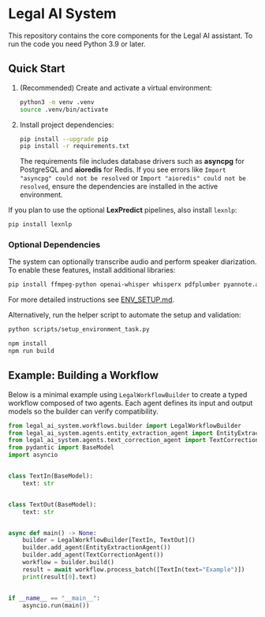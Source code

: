 # Legal AI System

This repository contains the core components for the Legal AI assistant. To run the code you need Python 3.9 or later.

## Quick Start

1. (Recommended) Create and activate a virtual environment:
   ```bash
   python3 -m venv .venv
   source .venv/bin/activate
   ```
2. Install project dependencies:
   ```bash
   pip install --upgrade pip
   pip install -r requirements.txt
   ```
   The requirements file includes database drivers such as **asyncpg** for PostgreSQL and **aioredis** for Redis. If you see errors like `Import "asyncpg" could not be resolved` or `Import "aioredis" could not be resolved`, ensure the dependencies are installed in the active environment.

If you plan to use the optional **LexPredict** pipelines, also install `lexnlp`:
```bash
pip install lexnlp
```

### Optional Dependencies

The system can optionally transcribe audio and perform speaker diarization. To
enable these features, install additional libraries:

```bash
pip install ffmpeg-python openai-whisper whisperx pdfplumber pyannote.audio
```

For more detailed instructions see [ENV_SETUP.md](ENV_SETUP.md).

Alternatively, run the helper script to automate the setup and validation:
```bash
python scripts/setup_environment_task.py
```

```bash
npm install
npm run build
```

## Example: Building a Workflow

Below is a minimal example using `LegalWorkflowBuilder` to create a typed
workflow composed of two agents.  Each agent defines its input and output
models so the builder can verify compatibility.

```python
from legal_ai_system.workflows.builder import LegalWorkflowBuilder
from legal_ai_system.agents.entity_extraction_agent import EntityExtractionAgent
from legal_ai_system.agents.text_correction_agent import TextCorrectionAgent
from pydantic import BaseModel
import asyncio


class TextIn(BaseModel):
    text: str


class TextOut(BaseModel):
    text: str


async def main() -> None:
    builder = LegalWorkflowBuilder[TextIn, TextOut]()
    builder.add_agent(EntityExtractionAgent())
    builder.add_agent(TextCorrectionAgent())
    workflow = builder.build()
    result = await workflow.process_batch([TextIn(text="Example")])
    print(result[0].text)


if __name__ == "__main__":
    asyncio.run(main())
```


